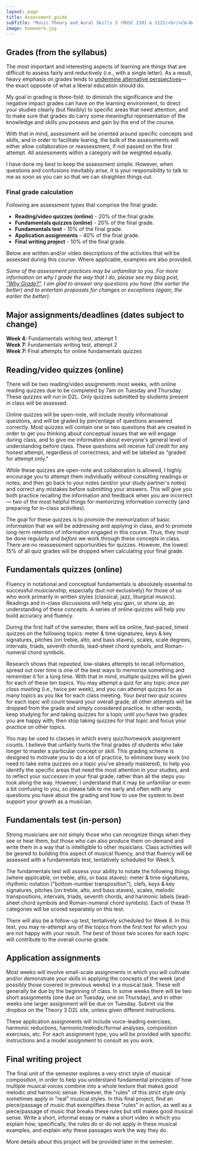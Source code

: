 ```yaml
---
layout: page
title: Assessment guide
subTitle: "Music Theory and Aural Skills 3 (MUSC 2101 & 2121)<br/>CU–Boulder, Fall 2015<br/>Kris Shaffer, Ph.D. – instructor"
image: homework.jpg
---
```


## Grades (from the syllabus)

The most important and interesting aspects of learning are things that are difficult to assess fairly and reductively (i.e., with a single letter). As a result, heavy emphasis on grades tends to [undermine alternative perspectives](http://www.hybridpedagogy.com/journal/syllabus-manifesto-critical-approach-classroom-culture/)—the exact opposite of what a liberal education should do.

My goal in grading is three-fold: to diminish the significance and the negative impact grades can have on the learning environment, to direct your studies clearly (but flexibly) to specific areas that need attention, and to make sure that grades do carry some meaningful representation of the knowledge and skills you possess and gain by the end of the course.

With that in mind, assessment will be oriented around specific concepts and skills, and in order to facilitate learing, the bulk of the assessments will either allow collaboration or reassessment, if not passed on the first attempt. All assessments within a category will be weighted equally.

I have done my best to keep the assessment simple. However, when questions and confusions inevitably arise, it is your responsibility to talk to me as soon as you can so that we can straighten things out.


### Final grade calculation

Following are assessment types that comprise the final grade:

- **Reading/video quizzes (online)** - 20% of the final grade.  
- **Fundamentals quizzes (online)** - 20% of the final grade.  
- **Fundamentals test** - 10% of the final grade.  
- **Application assignments** - 40% of the final grade.  
- **Final writing project** - 10% of the final grade.

Below are written and/or video descriptions of the activities that will be assessed during this course. Where applicable, examples are also provided.

*Some of the assessment practices may be unfamiliar to you. For more information on why I grade the way that I do, please see my blog post, ["Why Grade?"](http://kris.shaffermusic.com/2014/07/why-grade/). I am glad to answer any questions you have (the earlier the better) and to entertain proposals for changes or exceptions (again, the earlier the better).*


## Major assignments/deadlines (dates subject to change)

**Week 4:** Fundamentals writing test, attempt 1  
**Week 7:** Fundamentals writing test, attempt 2  
**Week 7:** Final attempts for online fundamentals quizzes  

## Reading/video quizzes (online)

There will be two reading/video assignments most weeks, with online reading quizzes due to be completed by 7am on Tuesday and Thursday. These quizzes will run in D2L. Only quizzes submitted by students present in class will be assessed.

Online quizzes will be open-note, will include mostly informational questions, and will be graded by percentage of questions answered correctly. Most quizzes will contain one or two questions that are created in order to get you thinking about conceptual issues that we will engage during class, and to give me information about everyone's general level of understanding before class. These questions will receive full credit for any honest attempt, regardless of correctness, and will be labeled as "graded for attempt only."

While these quizzes are open-note and collaboration is allowed, I highly encourage you to attempt them individually without consulting readings or notes, and then go back to your notes (and/or your study partner's notes) and correct any mistakes before submitting your answers. This will give you both practice recalling the information and feedback when you are incorrect — two of the most helpful things for memorizing information correctly (and preparing for in-class activities).

The goal for these quizzes is to promote the memorization of basic information that we will be addressing and applying in class, and to promote long-term retention of information engaged in this course. Thus, they must be done regularly and *before* we work through these concepts in class. There are no reassessment opportunities for quizzes. However, the lowest 15% of all quiz grades will be dropped when calculating your final grade. 


## Fundamentals quizzes (online)

Fluency in notational and conceptual fundamentals is absolutely essential to successful musicianship, especially (but not exclusively) for those of us who work primarily in written styles (classical, jazz, liturgical musics). Readings and in-class discussions will help you gain, or shore up, an understanding of these concepts. A series of online quizzes will help you build accuracy and fluency.

During the first half of the semester, there will be online, fast-paced, timed quizzes on the following topics: meter & time signatures, keys & key signatures, pitches (on treble, alto, and bass staves), scales, scale degrees, intervals, triads, seventh chords, lead-sheet chord symbols, and Roman-numeral chord symbols.

Research shows that *repeated*, low-stakes attempts to recall information, spread out over time is one of the best ways to memorize something and remember it for a long time. With that in mind, multiple quizzes will be given for each of these ten topics. You may attempt a quiz for any topic *once per class meeting* (i.e., twice per week), and you can attempt quizzes for as many topics as you like for each class meeting. Your *best two quiz scores* for each topic will count toward your overall grade; all other attempts will be dropped from the grade and simply considered practice. In other words, keep studying for and taking quizzes for a topic until you have two grades you are happy with; then stop taking quizzes for that topic and focus your practice on other topics.

You may be used to classes in which every quiz/homework assignment counts. I believe that unfairly hurts the final grades of students who take longer to master a particular concept or skill. This grading scheme is designed to motivate you to do a lot of practice, to eliminate busy work (no need to take extra quizzes on a topic you've already mastered), to help you identify the specific areas that need the most attention in your studies, and to reflect your *successes* in your final grade, rather than all the steps you took along the way. However, I understand that it may be unfamiliar or even a bit confusing to you, so please talk to me early and often with any questions you have about the grading and how to use the system to best support your growth as a musician.


## Fundamentals test (in-person)

Strong musicians are not simply those who can recognize things when they see or hear them, but those who can also produce them on-demand and write them in a way that is intelligible to other musicians. Class activities will be geared to building this aspect of musical fluency, and that fluency will be assessed with a fundamentals test, tentatively scheduled for Week 5.

The fundamentals test will assess your ability to notate the following things (where applicable, on treble, alto, or bass staves): meter & time signatures, rhythmic notation ("bottom-number transposition"), clefs, keys & key signatures, pitches (on treble, alto, and bass staves), scales, melodic transpositions, intervals, triads, seventh chords, and harmonic labels (lead-sheet chord symbols and Roman-numeral chord symbols). Each of these 11 categories will be scored separately on this test.

There will also be a follow-up test, tentatively scheduled for Week 8. In this test, you may re-attempt any of the topics from the first test for which you are not happy with your result. The best of those two scores for each topic will contribute to the overall course grade.



## Application assignments

Most weeks will involve small-scale assignments in which you will cultivate and/or demonstrate your skills in applying the concepts of the week (and possibly those covered in previous weeks) in a musical task. These will generally be due by the beginning of class. In some weeks there will be two short assignments (one due on Tuesday, one on Thursday), and in other weeks one larger assignment will be due on Tuesday. Submit via the dropbox on the Theory 3 D2L site, unless given different instructions.

These application assignments will include voice-leading exercises, harmonic reductions, harmonic/melodic/formal analyses, composition exercises, etc. For each assignment type, you will be provided with specific instructions and a model assignment to consult as you work. 

## Final writing project

The final unit of the semester explores a very strict style of musical composition, in order to help you understand fundamental principles of how multiple musical voices combine into a whole texture that makes good melodic *and* harmonic sense. However, the "rules" of this strict style only sometimes apply in "real" musical styles. In this final project, find an piece/passage of music that exemplifies these "rules" in action, as well as a piece/passage of music that breaks these rules but still makes good musical sense. Write a short, informal essay or make a short video in which you explain how, specifically, the rules do or do not apply in these musical examples, and explain *why* these passages work the way they do.

More details about this project will be provided later in the semester.